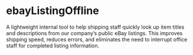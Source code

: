 # ebayListingOffline
A lightweight internal tool to help shipping staff quickly look up item titles and descriptions from our company’s public eBay listings. This improves shipping speed, reduces errors, and eliminates the need to interrupt office staff for completed listing information.
